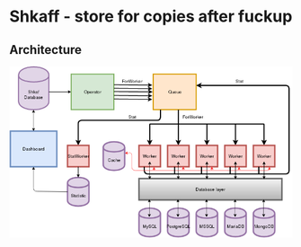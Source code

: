 # Shkaff - store for copies after fuckup

## Architecture

![Shkaff block scheme](models/Shkaff.png)

